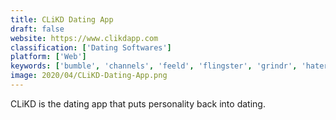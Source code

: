 ```yaml
---
title: CLiKD Dating App
draft: false 
website: https://www.clikdapp.com
classification: ['Dating Softwares']
platform: ['Web']
keywords: ['bumble', 'channels', 'feeld', 'flingster', 'grindr', 'hater', 'hinge', 'hot_or_not', 'lovoo', 'lifemate.me', 'locanto', 'meetme', 'meetwo', 'myzingles', 'planetromeo', 'prospr', 'seniormatch', 'shuggr', 'steper', 'surge', 'tinder', 'uberfaces', 'dateiitians']
image: 2020/04/CLiKD-Dating-App.png
---
```

CLiKD is the dating app that puts personality back into dating.